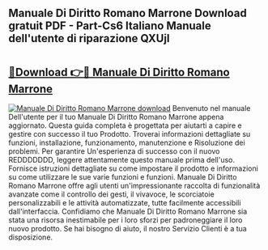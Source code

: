 ## Manuale Di Diritto Romano Marrone Download gratuit PDF - Part-Cs6 Italiano Manuale dell'utente di riparazione QXUjI

# <h2><a href="http://dfb7inm.blite.top/?on=Manuale+Di+Diritto+Romano+Marrone">🔗Download 👉🔴 Manuale Di Diritto Romano Marrone</a></h2>

[![Manuale Di Diritto Romano Marrone download](https://i.imgur.com/lujVjoI.png)](http://dfb7inm.blite.top/?on=Manuale+Di+Diritto+Romano+Marrone)
Benvenuto nel manuale Dell'utente per il tuo Manuale Di Diritto Romano Marrone appena aggiornato. Questa guida completa è progettata per aiutarti a capire e gestire con successo il tuo Prodotto. Troverai informazioni dettagliate su funzioni, installazione, funzionamento, manutenzione e Risoluzione dei problemi. Per garantire Un'esperienza di successo con il nuovo REDDDDDDD, leggere attentamente questo manuale prima dell'uso. Fornisce istruzioni dettagliate su come impostare il prodotto e informazioni su come utilizzare le sue varie funzioni e funzioni. Manuale Di Diritto Romano Marrone offre agli utenti un'impressionante raccolta di funzionalità avanzate come il controllo dei gesti, il vivavoce, le scorciatoie personalizzabili e le attività automatizzate, tutte facilmente accessibili dall'interfaccia. Confidiamo che Manuale Di Diritto Romano Marrone sia stata una risorsa inestimabile per i loro sforzi per padroneggiare il loro nuovo prodotto. Se hai bisogno di aiuto, il nostro Servizio Clienti è a tua disposizione.
